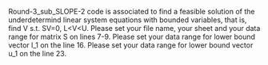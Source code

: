 Round-3_sub_SLOPE-2 code is associated to find  a feasible solution of the underdetermind linear system equations with bounded variables, that is,
find V
s.t. SV=0,
    L<V<U.
Please set your file name, your sheet and your data range for matrix S on lines 7-9.
Please set  your data range for lower bound vector l_1 on the line 16.
Please set  your data range for lower bound vector u_1 on the line 23.
